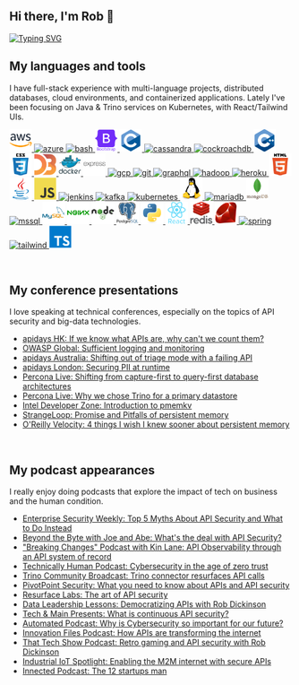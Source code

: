 ## Hi there, I'm Rob 👋
[![Typing SVG](https://readme-typing-svg.herokuapp.com?color=4E9CFF&width=500&lines=%F0%9F%94%AD+Technical+leader+and+mentor;%F0%9F%91%A8%F0%9F%8F%BB%E2%80%8D%F0%9F%92%BB+Principal+engineer+(full-stack);%F0%9F%93%A3+Conference+and+podcast+speaker;%F0%9F%A5%81+Enthusiastically+bad+drummer)](https://git.io/typing-svg)

## My languages and tools
I have full-stack experience with multi-language projects, distributed databases, cloud environments, and containerized applications. Lately I've been focusing on Java & Trino services on Kubernetes, with React/Tailwind UIs.
<p align="left">
<a href="https://aws.amazon.com" target="_blank" rel="noreferrer"> <img src="https://raw.githubusercontent.com/devicons/devicon/master/icons/amazonwebservices/amazonwebservices-original-wordmark.svg" alt="aws" width="40" height="40"/> </a>
<a href="https://azure.microsoft.com/en-in/" target="_blank" rel="noreferrer"> <img src="https://www.vectorlogo.zone/logos/microsoft_azure/microsoft_azure-icon.svg" alt="azure" width="40" height="40"/> </a>
<a href="https://www.gnu.org/software/bash/" target="_blank" rel="noreferrer"> <img src="https://www.vectorlogo.zone/logos/gnu_bash/gnu_bash-icon.svg" alt="bash" width="40" height="40"/> </a>
<a href="https://getbootstrap.com" target="_blank" rel="noreferrer"> <img src="https://raw.githubusercontent.com/devicons/devicon/master/icons/bootstrap/bootstrap-plain-wordmark.svg" alt="bootstrap" width="40" height="40"/> </a>
<a href="https://www.cprogramming.com/" target="_blank" rel="noreferrer"> <img src="https://raw.githubusercontent.com/devicons/devicon/master/icons/c/c-original.svg" alt="c" width="40" height="40"/> </a>
<a href="https://cassandra.apache.org/" target="_blank" rel="noreferrer"> <img src="https://www.vectorlogo.zone/logos/apache_cassandra/apache_cassandra-icon.svg" alt="cassandra" width="40" height="40"/> </a>
<a href="https://www.cockroachlabs.com/product/cockroachdb/" target="_blank" rel="noreferrer"> <img src="https://cdn.worldvectorlogo.com/logos/cockroachdb.svg" alt="cockroachdb" width="40" height="40"/> </a>
<a href="https://www.w3schools.com/cpp/" target="_blank" rel="noreferrer"> <img src="https://raw.githubusercontent.com/devicons/devicon/master/icons/cplusplus/cplusplus-original.svg" alt="cplusplus" width="40" height="40"/> </a>
<a href="https://www.w3schools.com/css/" target="_blank" rel="noreferrer"> <img src="https://raw.githubusercontent.com/devicons/devicon/master/icons/css3/css3-original-wordmark.svg" alt="css3" width="40" height="40"/> </a>
<a href="https://d3js.org/" target="_blank" rel="noreferrer"> <img src="https://raw.githubusercontent.com/devicons/devicon/master/icons/d3js/d3js-original.svg" alt="d3js" width="40" height="40"/> </a>
<a href="https://www.docker.com/" target="_blank" rel="noreferrer"> <img src="https://raw.githubusercontent.com/devicons/devicon/master/icons/docker/docker-original-wordmark.svg" alt="docker" width="40" height="40"/> </a>
<a href="https://expressjs.com" target="_blank" rel="noreferrer"> <img src="https://raw.githubusercontent.com/devicons/devicon/master/icons/express/express-original-wordmark.svg" alt="express" width="40" height="40"/> </a>
<a href="https://cloud.google.com" target="_blank" rel="noreferrer"> <img src="https://www.vectorlogo.zone/logos/google_cloud/google_cloud-icon.svg" alt="gcp" width="40" height="40"/> </a>
<a href="https://git-scm.com/" target="_blank" rel="noreferrer"> <img src="https://www.vectorlogo.zone/logos/git-scm/git-scm-icon.svg" alt="git" width="40" height="40"/> </a>
<a href="https://graphql.org" target="_blank" rel="noreferrer"> <img src="https://www.vectorlogo.zone/logos/graphql/graphql-icon.svg" alt="graphql" width="40" height="40"/> </a>
<a href="https://hadoop.apache.org/" target="_blank" rel="noreferrer"> <img src="https://www.vectorlogo.zone/logos/apache_hadoop/apache_hadoop-icon.svg" alt="hadoop" width="40" height="40"/> </a>
<a href="https://heroku.com" target="_blank" rel="noreferrer"> <img src="https://www.vectorlogo.zone/logos/heroku/heroku-icon.svg" alt="heroku" width="40" height="40"/> </a>
<a href="https://www.w3.org/html/" target="_blank" rel="noreferrer"> <img src="https://raw.githubusercontent.com/devicons/devicon/master/icons/html5/html5-original-wordmark.svg" alt="html5" width="40" height="40"/> </a>
<a href="https://www.java.com" target="_blank" rel="noreferrer"> <img src="https://raw.githubusercontent.com/devicons/devicon/master/icons/java/java-original.svg" alt="java" width="40" height="40"/> </a>
<a href="https://developer.mozilla.org/en-US/docs/Web/JavaScript" target="_blank" rel="noreferrer"> <img src="https://raw.githubusercontent.com/devicons/devicon/master/icons/javascript/javascript-original.svg" alt="javascript" width="40" height="40"/> </a>
<a href="https://www.jenkins.io" target="_blank" rel="noreferrer"> <img src="https://www.vectorlogo.zone/logos/jenkins/jenkins-icon.svg" alt="jenkins" width="40" height="40"/> </a>
<a href="https://kafka.apache.org/" target="_blank" rel="noreferrer"> <img src="https://www.vectorlogo.zone/logos/apache_kafka/apache_kafka-icon.svg" alt="kafka" width="40" height="40"/> </a>
<a href="https://kubernetes.io" target="_blank" rel="noreferrer"> <img src="https://www.vectorlogo.zone/logos/kubernetes/kubernetes-icon.svg" alt="kubernetes" width="40" height="40"/> </a>
<a href="https://www.linux.org/" target="_blank" rel="noreferrer"> <img src="https://raw.githubusercontent.com/devicons/devicon/master/icons/linux/linux-original.svg" alt="linux" width="40" height="40"/> </a>
<a href="https://mariadb.org/" target="_blank" rel="noreferrer"> <img src="https://www.vectorlogo.zone/logos/mariadb/mariadb-icon.svg" alt="mariadb" width="40" height="40"/> </a>
<a href="https://www.mongodb.com/" target="_blank" rel="noreferrer"> <img src="https://raw.githubusercontent.com/devicons/devicon/master/icons/mongodb/mongodb-original-wordmark.svg" alt="mongodb" width="40" height="40"/> </a>
<a href="https://www.microsoft.com/en-us/sql-server" target="_blank" rel="noreferrer"> <img src="https://www.svgrepo.com/show/303229/microsoft-sql-server-logo.svg" alt="mssql" width="40" height="40"/> </a>
<a href="https://www.mysql.com/" target="_blank" rel="noreferrer"> <img src="https://raw.githubusercontent.com/devicons/devicon/master/icons/mysql/mysql-original-wordmark.svg" alt="mysql" width="40" height="40"/> </a>
<a href="https://www.nginx.com" target="_blank" rel="noreferrer"> <img src="https://raw.githubusercontent.com/devicons/devicon/master/icons/nginx/nginx-original.svg" alt="nginx" width="40" height="40"/> </a>
<a href="https://nodejs.org" target="_blank" rel="noreferrer"> <img src="https://raw.githubusercontent.com/devicons/devicon/master/icons/nodejs/nodejs-original-wordmark.svg" alt="nodejs" width="40" height="40"/> </a>
<a href="https://www.postgresql.org" target="_blank" rel="noreferrer"> <img src="https://raw.githubusercontent.com/devicons/devicon/master/icons/postgresql/postgresql-original-wordmark.svg" alt="postgresql" width="40" height="40"/> </a>
<a href="https://www.python.org" target="_blank" rel="noreferrer"> <img src="https://raw.githubusercontent.com/devicons/devicon/master/icons/python/python-original.svg" alt="python" width="40" height="40"/> </a>
<a href="https://reactjs.org/" target="_blank" rel="noreferrer"> <img src="https://raw.githubusercontent.com/devicons/devicon/master/icons/react/react-original-wordmark.svg" alt="react" width="40" height="40"/> </a>
<a href="https://redis.io" target="_blank" rel="noreferrer"> <img src="https://raw.githubusercontent.com/devicons/devicon/master/icons/redis/redis-original-wordmark.svg" alt="redis" width="40" height="40"/> </a>
<a href="https://www.ruby-lang.org/en/" target="_blank" rel="noreferrer"> <img src="https://raw.githubusercontent.com/devicons/devicon/master/icons/ruby/ruby-original.svg" alt="ruby" width="40" height="40"/> </a>
<a href="https://spring.io/" target="_blank" rel="noreferrer"> <img src="https://www.vectorlogo.zone/logos/springio/springio-icon.svg" alt="spring" width="40" height="40"/> </a>
<a href="https://tailwindcss.com/" target="_blank" rel="noreferrer"> <img src="https://www.vectorlogo.zone/logos/tailwindcss/tailwindcss-icon.svg" alt="tailwind" width="40" height="40"/> </a>
<a href="https://www.typescriptlang.org/" target="_blank" rel="noreferrer"> <img src="https://raw.githubusercontent.com/devicons/devicon/master/icons/typescript/typescript-original.svg" alt="typescript" width="40" height="40"/> </a>
</p>
<br/>

## My conference presentations

I love speaking at technical conferences, especially on the topics of API security and big-data technologies.

* [apidays HK: If we know what APIs are, why can't we count them?](https://www.youtube.com/watch?v=c1AccMF4kho)
* [OWASP Global: Sufficient logging and monitoring](https://www.youtube.com/watch?v=7RPh7JWaS9o)
* [apidays Australia: Shifting out of triage mode with a failing API](https://www.youtube.com/watch?v=py2H2DSZBMM)
* [apidays London: Securing PII at runtime](https://www.youtube.com/watch?v=Ktjhav1-G3U)
* [Percona Live: Shifting from capture-first to query-first database architectures](https://youtu.be/buUmoQaRETo)
* [Percona Live: Why we chose Trino for a primary datastore](https://www.youtube.com/watch?v=ztotHLeWsBo)
* [Intel Developer Zone: Introduction to pmemkv](https://www.youtube.com/watch?v=rdDlWAN4KAc)
* [StrangeLoop: Promise and Pitfalls of persistent memory](https://www.youtube.com/watch?v=VE1hCUMLHX4)
* [O'Reilly Velocity: 4 things I wish I knew sooner about persistent memory](https://www.oreilly.com/library/view/velocity-conference-2017/9781491976340/video314553.html)
<br/>

## My podcast appearances

I really enjoy doing podcasts that explore the impact of tech on business and the human condition.

* [Enterprise Security Weekly: Top 5 Myths About API Security and What to Do Instead](https://www.youtube.com/watch?v=Gr8i2g8KGHM)
* [Beyond the Byte with Joe and Abe: What's the deal with API Security?](https://www.youtube.com/watch?v=JB7ISHhbme4)
* ["Breaking Changes" Podcast with Kin Lane: API Observability through an API system of record](https://www.postman.com/events/breaking-changes/api-observability-through-an-api-system-of-record/)
* [Technically Human Podcast: Cybersecurity in the age of zero trust](https://www.etcalpoly.org/the-technically-human-podcast/cybersecurity-in-the-age-of-zero-trust)
* [Trino Community Broadcast: Trino connector resurfaces API calls](https://www.youtube.com/watch?v=dl5IKimBhrM&t=3s)
* [PivotPoint Security: What you need to know about APIs and API security](https://www.pivotpointsecurity.com/podcasts/ep97-rob-dickinson-what-you-need-to-know-about-apis-and-api-security/)
* [Resurface Labs: The art of API security](https://youtu.be/rq1w1oIj8Fs)
* [Data Leadership Lessons: Democratizing APIs with Rob Dickinson](https://www.youtube.com/watch?v=gqhTfu1Ui_I)
* [Tech & Main Presents: What is continuous API security?](https://anchor.fm/techandmain/episodes/Continuous-API-Security--Rob-Dickinson-e1dcea4/a-a425que)
* [Automated Podcast: Why is Cybersecurity so important for our future?](https://automatedpodcast.org/why-is-cybersecurity-so-important-for-our-future-with-rob-dickinson-ep-90/)
* [Innovation Files Podcast: How APIs are transforming the internet](https://itif.org/publications/2022/01/03/podcast-how-apis-are-transforming-internet-rob-dickinson/)
* [That Tech Show Podcast: Retro gaming and API security with Rob Dickinson](https://thattech.show/episodes/57-retro-gaming-and-api-security-with-rob-dickinson)
* [Industrial IoT Spotlight: Enabling the M2M internet with secure APIs](https://podbay.fm/p/industrial-iot-spotlight/e/1641543356)
* [Innected Podcast: The 12 startups man](https://www.youtube.com/watch?v=GNqHofPgqkQ)

<!--
**RobDickinson/RobDickinson** is a ✨ _special_ ✨ repository because its `README.md` (this file) appears on your GitHub profile.

Here are some ideas to get you started:

- 🔭 I’m currently working on ...
- 🌱 I’m currently learning ...
- 👯 I’m looking to collaborate on ...
- 🤔 I’m looking for help with ...
- 💬 Ask me about ...
- 📫 How to reach me: ...
- 😄 Pronouns: ...
- ⚡ Fun fact: ...
-->
